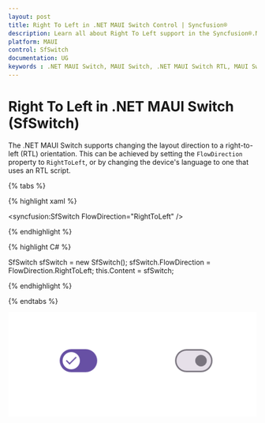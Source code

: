 ```yaml
---
layout: post
title: Right To Left in .NET MAUI Switch Control | Syncfusion®
description: Learn all about Right To Left support in the Syncfusion®.NET MAUI Switch (SfSwitch) control, and more.
platform: MAUI
control: SfSwitch
documentation: UG
keywords : .NET MAUI Switch, MAUI Switch, .NET MAUI Switch RTL, MAUI Switch Flow Direction.
---
```


# Right To Left in .NET MAUI Switch (SfSwitch)

The .NET MAUI Switch supports changing the layout direction to a right-to-left (RTL) orientation. This can be achieved by setting the `FlowDirection` property to `RightToLeft`, or by changing the device's language to one that uses an RTL script.

{% tabs %}

{% highlight xaml %}

<syncfusion:SfSwitch FlowDirection="RightToLeft" />
	
{% endhighlight %}

{% highlight C# %}

SfSwitch sfSwitch = new SfSwitch();
sfSwitch.FlowDirection = FlowDirection.RightToLeft;
this.Content = sfSwitch;

{% endhighlight %}

{% endtabs %}

![SfSwitch with RTL flow direction](images/RTL/RTL_Switch.png)